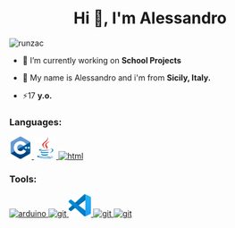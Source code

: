 <h1 align="center">Hi 👋, I'm Alessandro</h1>
<p align="left"> <img src="https://komarev.com/ghpvc/?username=runzac&label=Profile%20views&color=0e75b6&style=flat" alt="runzac" /> </p>

- 🔭 I’m currently working on **School Projects**

- 🎈 My name is Alessandro and i'm from **Sicily, Italy.**

- ⚡17 **y.o.**

</p>

<h3 align="left">Languages:</h3>
<p align="left"><a href="https://www.w3schools.com/cpp/" target="_blank" rel="noreferrer"> <img src="https://raw.githubusercontent.com/devicons/devicon/master/icons/cplusplus/cplusplus-original.svg" alt="cplusplus" width="40" height="40"/> </a>
</a> <a href="https://www.w3schools.com/java/" target="_blank" rel="noreferrer"> <img src="https://raw.githubusercontent.com/devicons/devicon/master/icons/java/java-original.svg" alt="cplusplus" width="40" height="40"/> </a> <a href="https://www.w3schools.com/html/" target="_blank" rel="noreferrer"> <img src="https://user-images.githubusercontent.com/91915526/209193754-91cc7646-0dd5-4f3f-b806-0cac6b73168b.png" alt="html" width="40" height="40"/> </a></p>
<h3 align="left">Tools:</h3>
<p align="left"> <a href="https://www.arduino.cc/" target="_blank" rel="noreferrer"> <img src="https://cdn.worldvectorlogo.com/logos/arduino-1.svg" alt="arduino" width="40" height="40"/> </a> <a href="https://git-scm.com/" target="_blank" rel="noreferrer"> <img src="https://www.vectorlogo.zone/logos/git-scm/git-scm-icon.svg" alt="git" width="40" height="40"/> </a> <a href="https://code.visualstudio.com/" target="_blank" rel="noreferrer"> <img src="https://raw.githubusercontent.com/devicons/devicon/master/icons/vscode/vscode-original.svg" alt="git" width="40" height="40"/> </a> <a href="https://www.eclipse.org/downloads/" target="_blank" rel="noreferrer"> <img src="https://cdn.freebiesupply.com/logos/large/2x/eclipse-11-logo-png-transparent.png" alt="git" width="40" height="40"/> </a> <a href="https://developers.android.com/studio" target="_blank" rel="noreferrer"> <img src="https://cdn.worldvectorlogo.com/logos/android-studio-1.svg" alt="git" width="50" height=50"/> </a> </p>
